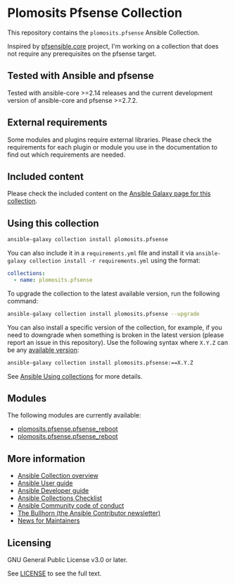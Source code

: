 # Plomosits Pfsense Collection

This repository contains the `plomosits.pfsense` Ansible Collection.

Inspired by [pfsensible.core](https://github.com/pfsensible/core) project, I'm working on a collection that does not require any prerequisites on the pfsense target.

## Tested with Ansible and pfsense

Tested with ansible-core >=2.14 releases and the current development version of ansible-core and pfsense >=2.7.2.

## External requirements

Some modules and plugins require external libraries. Please check the requirements for each plugin or module you use in the documentation to find out which requirements are needed.

## Included content

Please check the included content on the [Ansible Galaxy page for this collection](https://galaxy.ansible.com/plomosits/pfsense).

## Using this collection

```bash
ansible-galaxy collection install plomosits.pfsense
```

You can also include it in a `requirements.yml` file and install it via `ansible-galaxy collection install -r requirements.yml` using the format:

```yaml
collections:
  - name: plomosits.pfsense
```

To upgrade the collection to the latest available version, run the following command:

```bash
ansible-galaxy collection install plomosits.pfsense --upgrade
```

You can also install a specific version of the collection, for example, if you need to downgrade when something is broken in the latest version (please report an issue in this repository). Use the following syntax where `X.Y.Z` can be any [available version](https://galaxy.ansible.com/plomosits/pfsense):

```bash
ansible-galaxy collection install plomosits.pfsense:==X.Y.Z
```

See [Ansible Using collections](https://docs.ansible.com/ansible/latest/user_guide/collections_using.html) for more details.

## Modules
The following modules are currently available:

- [plomosits.pfsense.pfsense_reboot](docs/modules/pfsense_reboot.txt)
- [plomosits.pfsense.pfsense_reboot](docs/modules/pfsense_reboot.rst)

## More information

<!-- List out where the user can find additional information, such as working group meeting times, slack/IRC channels, or documentation for the product this collection automates. At a minimum, link to: -->

- [Ansible Collection overview](https://github.com/ansible-collections/overview)
- [Ansible User guide](https://docs.ansible.com/ansible/devel/user_guide/index.html)
- [Ansible Developer guide](https://docs.ansible.com/ansible/devel/dev_guide/index.html)
- [Ansible Collections Checklist](https://github.com/ansible-collections/overview/blob/main/collection_requirements.rst)
- [Ansible Community code of conduct](https://docs.ansible.com/ansible/devel/community/code_of_conduct.html)
- [The Bullhorn (the Ansible Contributor newsletter)](https://us19.campaign-archive.com/home/?u=56d874e027110e35dea0e03c1&id=d6635f5420)
- [News for Maintainers](https://github.com/ansible-collections/news-for-maintainers)

## Licensing

GNU General Public License v3.0 or later.

See [LICENSE](https://www.gnu.org/licenses/gpl-3.0.txt) to see the full text.
